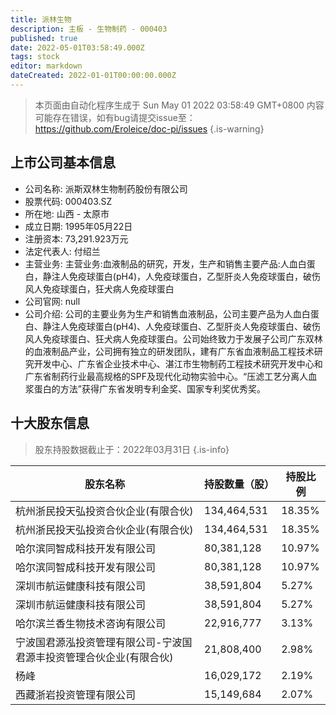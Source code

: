 ```yaml
---
title: 派林生物
description: 主板 - 生物制药 - 000403
published: true
date: 2022-05-01T03:58:49.000Z
tags: stock
editor: markdown
dateCreated: 2022-01-01T00:00:00.000Z
---
```


> 本页面由自动化程序生成于 Sun May 01 2022 03:58:49 GMT+0800
> 内容可能存在错误，如有bug请提交issue至：https://github.com/Eroleice/doc-pi/issues
{.is-warning}

## 上市公司基本信息
- 公司名称: 派斯双林生物制药股份有限公司
- 股票代码: 000403.SZ
- 所在地: 山西 - 太原市
- 成立日期: 1995年05月22日
- 注册资本: 73,291.923万元
- 法定代表人: 付绍兰
- 主营业务: 主营业务:血液制品的研究，开发，生产和销售主要产品:人血白蛋白，静注人免疫球蛋白(pH4)，人免疫球蛋白，乙型肝炎人免疫球蛋白，破伤风人免疫球蛋白，狂犬病人免疫球蛋白
- 公司官网: null
- 公司介绍: 公司的主要业务为生产和销售血液制品，公司主要产品为人血白蛋白、静注人免疫球蛋白(pH4)、人免疫球蛋白、乙型肝炎人免疫球蛋白、破伤风人免疫球蛋白、狂犬病人免疫球蛋白。公司始终致力于发展子公司广东双林的血液制品产业，公司拥有独立的研发团队，建有广东省血液制品工程技术研究开发中心、广东省企业技术中心、湛江市生物制药工程技术研究开发中心和广东省制药行业最高规格的SPF及现代化动物实验中心。“压滤工艺分离人血浆蛋白的方法”获得广东省发明专利金奖、国家专利奖优秀奖。


## 十大股东信息
> 股东持股数据截止于：2022年03月31日
{.is-info}

| 股东名称 | 持股数量（股） | 持股比例 |
| --- | --- | --- |
| 杭州浙民投天弘投资合伙企业(有限合伙) | 134,464,531 | 18.35% |
| 杭州浙民投天弘投资合伙企业(有限合伙) | 134,464,531 | 18.35% |
| 哈尔滨同智成科技开发有限公司 | 80,381,128 | 10.97% |
| 哈尔滨同智成科技开发有限公司 | 80,381,128 | 10.97% |
| 深圳市航运健康科技有限公司 | 38,591,804 | 5.27% |
| 深圳市航运健康科技有限公司 | 38,591,804 | 5.27% |
| 哈尔滨兰香生物技术咨询有限公司 | 22,916,777 | 3.13% |
| 宁波国君源泓投资管理有限公司-宁波国君源丰投资管理合伙企业(有限合伙) | 21,808,400 | 2.98% |
| 杨峰 | 16,029,172 | 2.19% |
| 西藏浙岩投资管理有限公司 | 15,149,684 | 2.07% |




